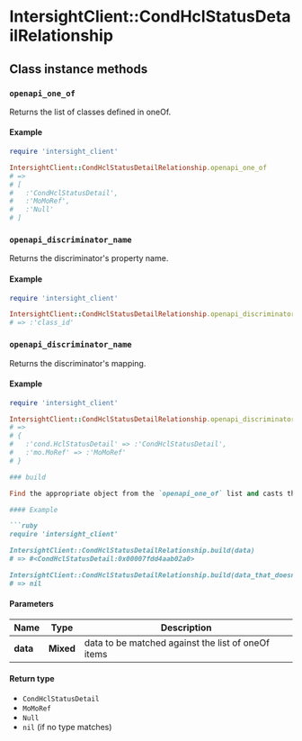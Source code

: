 # IntersightClient::CondHclStatusDetailRelationship

## Class instance methods

### `openapi_one_of`

Returns the list of classes defined in oneOf.

#### Example

```ruby
require 'intersight_client'

IntersightClient::CondHclStatusDetailRelationship.openapi_one_of
# =>
# [
#   :'CondHclStatusDetail',
#   :'MoMoRef',
#   :'Null'
# ]
```

### `openapi_discriminator_name`

Returns the discriminator's property name.

#### Example

```ruby
require 'intersight_client'

IntersightClient::CondHclStatusDetailRelationship.openapi_discriminator_name
# => :'class_id'
```

### `openapi_discriminator_name`

Returns the discriminator's mapping.

#### Example

```ruby
require 'intersight_client'

IntersightClient::CondHclStatusDetailRelationship.openapi_discriminator_mapping
# =>
# {
#   :'cond.HclStatusDetail' => :'CondHclStatusDetail',
#   :'mo.MoRef' => :'MoMoRef'
# }

### build

Find the appropriate object from the `openapi_one_of` list and casts the data into it.

#### Example

```ruby
require 'intersight_client'

IntersightClient::CondHclStatusDetailRelationship.build(data)
# => #<CondHclStatusDetail:0x00007fdd4aab02a0>

IntersightClient::CondHclStatusDetailRelationship.build(data_that_doesnt_match)
# => nil
```

#### Parameters

| Name | Type | Description |
| ---- | ---- | ----------- |
| **data** | **Mixed** | data to be matched against the list of oneOf items |

#### Return type

- `CondHclStatusDetail`
- `MoMoRef`
- `Null`
- `nil` (if no type matches)

